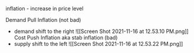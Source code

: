 inflation - increase in price level

Demand Pull Inflation (not bad)
- demand shift to the right
![[Screen Shot 2021-11-16 at 12.53.10 PM.png]]
Cost Push Inflation aka stab inflation (bad)
- supply shift to the left
![[Screen Shot 2021-11-16 at 12.53.22 PM.png]]